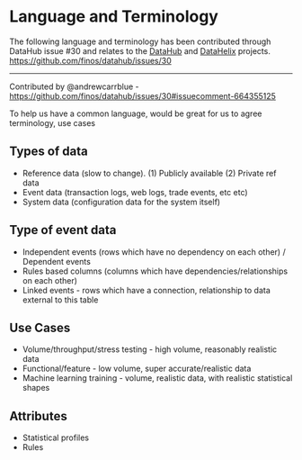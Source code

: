 # Language and Terminology

The following language and terminology has been contributed through DataHub issue #30 and relates to the [DataHub](https://github.com/finos/datahub) and [DataHelix](https://github.com/finos/datahub) projects.
https://github.com/finos/datahub/issues/30

---

Contributed by @andrewcarrblue - https://github.com/finos/datahub/issues/30#issuecomment-664355125

To help us have a common language, would be great for us to agree terminology, use cases

## Types of data

- Reference data (slow to change).  (1) Publicly available  (2) Private ref data
- Event data (transaction logs, web logs, trade events, etc etc)
- System data (configuration data for the system itself)

## Type of event data

- Independent events (rows which have no dependency on each other) / Dependent events
- Rules based columns (columns which have dependencies/relationships on each other)
- Linked events - rows which have a connection, relationship to data external to this table

## Use Cases

- Volume/throughput/stress testing - high volume, reasonably realistic data
- Functional/feature - low volume, super accurate/realistic data
- Machine learning training - volume, realistic data, with realistic statistical shapes

## Attributes
- Statistical profiles
- Rules